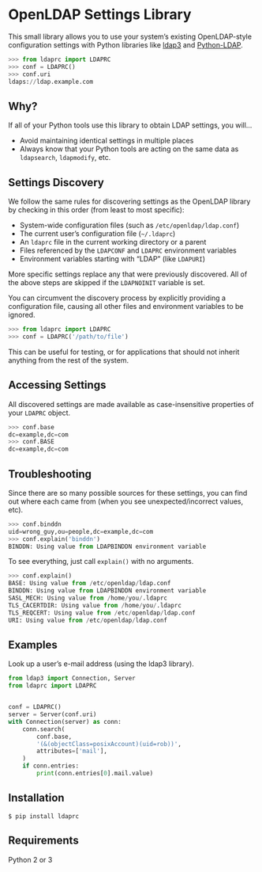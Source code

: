 # OpenLDAP Settings Library #

This small library allows you to use your system’s existing OpenLDAP-style configuration settings with Python libraries like [ldap3][1] and [Python-LDAP][2].

```python
>>> from ldaprc import LDAPRC
>>> conf = LDAPRC()
>>> conf.uri
ldaps://ldap.example.com
```

## Why? ##

If all of your Python tools use this library to obtain LDAP settings, you will…

  * Avoid maintaining identical settings in multiple places
  * Always know that your Python tools are acting on the same data as `ldapsearch`, `ldapmodify`, etc.

## Settings Discovery ##

We follow the same rules for discovering settings as the OpenLDAP library by checking in this order (from least to most specific):

  * System-wide configuration files (such as `/etc/openldap/ldap.conf`)
  * The current user’s configuration file (`~/.ldaprc`)
  * An `ldaprc` file in the current working directory or a parent
  * Files referenced by the `LDAPCONF` and `LDAPRC` environment variables
  * Environment variables starting with “LDAP” (like `LDAPURI`)

More specific settings replace any that were previously discovered. All of the above steps are skipped if the `LDAPNOINIT` variable is set.

You can circumvent the discovery process by explicitly providing a configuration file, causing all other files and environment variables to be ignored.

```python
>>> from ldaprc import LDAPRC
>>> conf = LDAPRC('/path/to/file')
```

This can be useful for testing, or for applications that should not inherit anything from the rest of the system.

## Accessing Settings ##

All discovered settings are made available as case-insensitive properties of your `LDAPRC` object.

```python
>>> conf.base
dc=example,dc=com
>>> conf.BASE
dc=example,dc=com
```

## Troubleshooting ##

Since there are so many possible sources for these settings, you can find out where each came from (when you see unexpected/incorrect values, etc).

```python
>>> conf.binddn
uid=wrong_guy,ou=people,dc=example,dc=com
>>> conf.explain('binddn')
BINDDN: Using value from LDAPBINDDN environment variable
```

To see everything, just call `explain()` with no arguments.

```python
>>> conf.explain()
BASE: Using value from /etc/openldap/ldap.conf
BINDDN: Using value from LDAPBINDDN environment variable
SASL_MECH: Using value from /home/you/.ldaprc
TLS_CACERTDIR: Using value from /home/you/.ldaprc
TLS_REQCERT: Using value from /etc/openldap/ldap.conf
URI: Using value from /etc/openldap/ldap.conf
```

## Examples ##

Look up a user’s e-mail address (using the ldap3 library).

```python
from ldap3 import Connection, Server
from ldaprc import LDAPRC


conf = LDAPRC()
server = Server(conf.uri)
with Connection(server) as conn:
    conn.search(
        conf.base,
        '(&(objectClass=posixAccount)(uid=rob))',
        attributes=['mail'],
    )
    if conn.entries:
        print(conn.entries[0].mail.value)
```

## Installation ##

```console
$ pip install ldaprc
```

## Requirements ##

Python 2 or 3

[1]: https://github.com/cannatag/ldap3
[2]: https://www.python-ldap.org/
